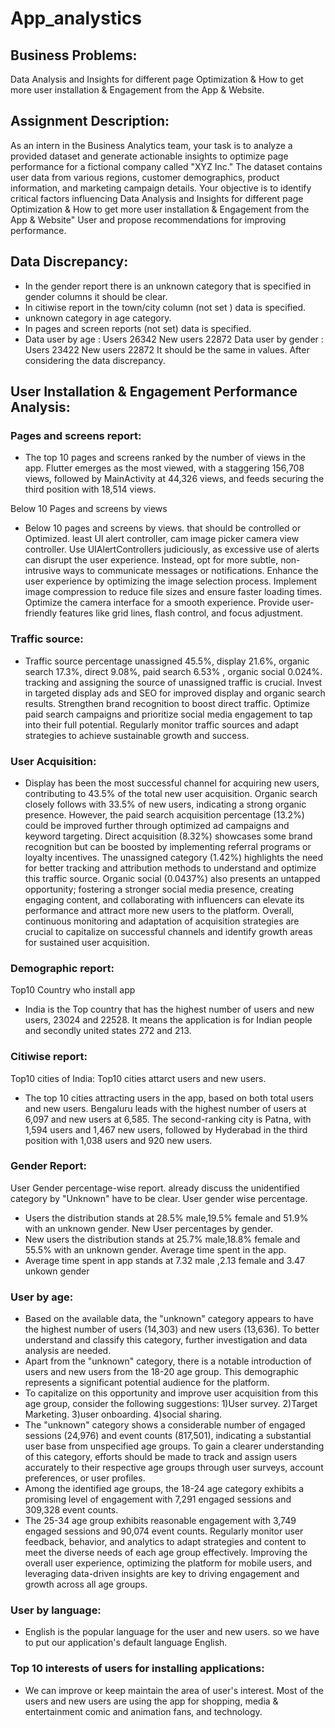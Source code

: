 # App_analystics
## Business Problems:
Data Analysis and Insights for different page Optimization & How to get more user installation & Engagement from the App & Website.
## Assignment Description:
As an intern in the Business Analytics team, your task is to analyze a provided dataset and generate actionable insights to optimize page performance for a fictional company called "XYZ Inc." The dataset contains user data from various regions, customer demographics, product information, and marketing campaign details. Your objective is to identify critical factors influencing Data Analysis and Insights for different page Optimization & How to get more user installation & Engagement from the App & Website" User and propose recommendations for improving performance.
## Data Discrepancy:
* In the gender report there is an unknown category that is specified in gender columns it should be clear.
* In citiwise report in the town/city column (not set ) data is specified.
* unknown category in age category.
* In pages and screen reports (not set) data is specified.
* Data user by age :
  Users 26342 New users 22872
  Data user by gender :
  Users 23422 New users 22872
  It should be the same in values.
  After considering the data discrepancy.
## User Installation & Engagement Performance Analysis:
### Pages and screens report:
 * The top 10 pages and screens ranked by the number of views in the app. Flutter emerges as the most viewed, with a staggering 156,708 views, followed by MainActivity at 44,326 views, and feeds securing the third position with 18,514 views.
   
Below 10 Pages and screens by views
 * Below 10 pages and screens by views. that should be controlled or Optimized. least UI alert controller, cam image picker camera view controller. Use UIAlertControllers judiciously, as excessive use of alerts can disrupt the user experience. Instead, opt for more subtle, non-intrusive ways to communicate messages or notifications. Enhance the user experience by optimizing the image selection process. Implement image compression to reduce file sizes and ensure faster loading times. Optimize the camera interface for a smooth experience. Provide user-friendly features like grid lines, flash control, and focus adjustment.

### Traffic source:
 * Traffic source percentage unassigned 45.5%, display 21.6%, organic search 17.3%, direct 9.08%, paid search 6.53% , organic social 0.024%. tracking and assigning the source of unassigned traffic is crucial. Invest in targeted display ads and SEO for improved display and organic search results. Strengthen brand recognition to boost direct traffic. Optimize paid search campaigns and prioritize social media engagement to tap into their full potential. Regularly monitor traffic sources and adapt strategies to achieve sustainable growth and success.
### User Acquisition:
 * Display has been the most successful channel for acquiring new users, contributing to 43.5% of the total new user acquisition. Organic search closely follows with 33.5% of new users, indicating a strong organic presence. However, the paid search acquisition percentage (13.2%) could be improved further through optimized ad campaigns and keyword targeting. Direct acquisition (8.32%) showcases some brand recognition but can be boosted by implementing referral programs or loyalty incentives. The unassigned category (1.42%) highlights the need for better tracking and attribution methods to understand and optimize this traffic source. Organic social (0.0437%) also presents an untapped opportunity; fostering a stronger social media presence, creating engaging content, and collaborating with influencers can elevate its performance and attract more new users to the platform. Overall, continuous monitoring and adaptation of acquisition strategies are crucial to capitalize on successful channels and identify growth areas for sustained user acquisition.
### Demographic report:
Top10 Country who install app
 * India is the Top country that has the highest number of users and new users, 23024 and 22528. It means the application is for Indian people and secondly united states 272 and 213.
### Citiwise report:
Top10 cities of India:
Top10 cities attarct users and new users.
 * The top 10 cities attracting users in the app, based on both total users and new users. Bengaluru leads with the highest number of users at 6,097 and new users at 6,585. The second-ranking city is Patna, with 1,594 users and 1,467 new users, followed by Hyderabad in the third position with 1,038 users and 920 new users.
### Gender Report:
User Gender percentage-wise report. already discuss the unidentified category by "Unknown" have to be clear.
User gender wise percentage.
 * Users the distribution stands at 28.5% male,19.5% female and 51.9% with an unknown gender.
New User percentages by gender.
 * New users the distribution stands at 25.7% male,18.8% female  and 55.5% with an unknown gender.
Average time spent in the app.
 * Average time spent in app stands at 7.32 male ,2.13 female and 3.47 unkown gender
### User by age:
 * Based on the available data, the "unknown" category appears to have the highest number of users (14,303) and new users (13,636). To better understand and classify this category, further investigation and data analysis are needed.
 * Apart from the "unknown" category, there is a notable introduction of users and new users from the 18-20 age group. This demographic represents a significant potential audience for the platform.
 * To capitalize on this opportunity and improve user acquisition from this age group, consider the following suggestions:
  1)User survey.
  2)Target Marketing.
  3)user onboarding.
  4)social sharing.
 * The "unknown" category shows a considerable number of engaged sessions (24,976) and event counts (817,501), indicating a substantial user base from unspecified age groups. To gain a clearer understanding of this category, efforts should be made to track and assign users accurately to their respective age groups through user surveys, account preferences, or user profiles.
 * Among the identified age groups, the 18-24 age category exhibits a promising level of engagement with 7,291 engaged sessions and 309,328 event counts.
 * The 25-34 age group exhibits reasonable engagement with 3,749 engaged sessions and 90,074 event counts.
Regularly monitor user feedback, behavior, and analytics to adapt strategies and content to meet the diverse needs of each age group effectively. Improving the overall user experience, optimizing the platform for mobile users, and leveraging data-driven insights are key to driving engagement and growth across all age groups.
### User by language:
 * English is the popular language for the user and new users. so we have to put our application's default language English.
### Top 10 interests of users for installing applications:
 * We can improve or keep maintain the area of user's interest. Most of the users and new users are using the app for shopping, media & entertainment comic and animation fans, and technology.




